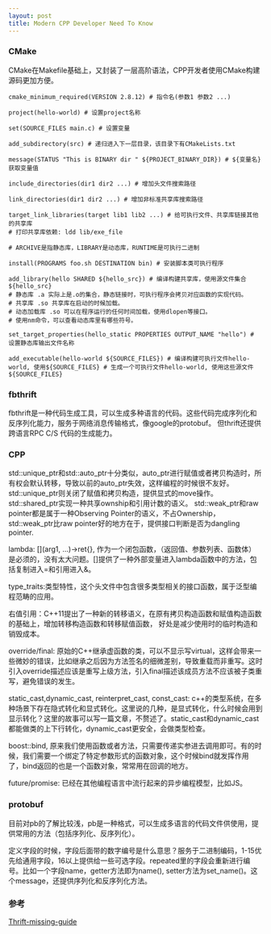 ```yaml
---
layout: post
title: Modern CPP Developer Need To Know
---
```


### CMake
CMake在Makefile基础上，又封装了一层高阶语法，CPP开发者使用CMake构建源码更加方便。
```
cmake_minimum_required(VERSION 2.8.12) # 指令名(参数1 参数2 ...)

project(hello-world) # 设置project名称

set(SOURCE_FILES main.c) # 设置变量

add_subdirectory(src) # 递归进入下一层目录，该目录下有CMakeLists.txt

message(STATUS "This is BINARY dir " ${PROJECT_BINARY_DIR}) # ${变量名} 获取变量值

include_directories(dir1 dir2 ...) # 增加头文件搜索路径

link_directories(dir1 dir2 ...) # 增加非标准共享库搜索路径

target_link_libraries(target lib1 lib2 ...) # 给可执行文件、共享库链接其他的共享库
# 打印共享库依赖: ldd lib/exe_file 

# ARCHIVE是指静态库，LIBRARY是动态库，RUNTIME是可执行二进制

install(PROGRAMS foo.sh DESTINATION bin) # 安装脚本类可执行程序

add_library(hello SHARED ${hello_src}) # 编译构建共享库，使用源文件集合${hello_src}
# 静态库 .a 实际上是.o的集合，静态链接时，可执行程序会拷贝对应函数的实现代码。
# 共享库 .so 共享库在启动的时候加载。
# 动态加载库 .so 可以在程序运行的任何时间加载，使用dlopen等接口。
# 使用nm命令，可以查看动态库里有哪些符号。

set_target_properties(hello_static PROPERTIES OUTPUT_NAME "hello") # 设置静态库输出文件名称

add_executable(hello-world ${SOURCE_FILES}) # 编译构建可执行文件hello-world, 使用${SOURCE_FILES} # 生成一个可执行文件hello-world, 使用这些源文件${SOURCE_FILES}

```

### fbthrift
fbthrift是一种代码生成工具，可以生成多种语言的代码。这些代码完成序列化和反序列化能力，服务于网络消息传输格式，像google的protobuf。
但thrift还提供跨语言RPC C/S 代码的生成能力。

### CPP
std::unique_ptr和std::auto_ptr十分类似，auto_ptr进行赋值或者拷贝构造时，所有权会默认转移，导致以前的auto_ptr失效，这样编程的时候很不友好。
std::unique_ptr则关闭了赋值和拷贝构造，提供显式的move操作。
std::shared_ptr实现一种共享ownship和引用计数的语义。
std::weak_ptr和raw pointer都是属于一种Observing Pointer的语义，不占Ownership，std::weak_ptr比raw pointer好的地方在于，提供接口判断是否为dangling pointer.

lambda: [](arg1, ...)->ret{}, 作为一个闭包函数，（返回值、参数列表、函数体）是必须的，没有太大问题。[]提供了一种外部变量进入lambda函数中的方法，包括复制进入=和引用进入&。

type_traits:类型特性，这个头文件中包含很多类型相关的接口函数，属于泛型编程范畴的应用。

右值引用：C++11提出了一种新的转移语义，在原有拷贝构造函数和赋值构造函数的基础上，增加转移构造函数和转移赋值函数，
好处是减少使用时的临时构造和销毁成本。

override/final: 原始的C++继承虚函数的类，可以不显示写virtual，这样会带来一些微妙的错误，比如继承之后因为方法签名的细微差别，导致重载而非重写。这时引入override描述应该是重写上级方法，引入final描述该成员方法不应该被子类重写，避免错误的发生。

static_cast,dynamic_cast, reinterpret_cast, const_cast: c++的类型系统，在多种场景下存在隐式转化和显式转化。这里说的几种，是显式转化，什么时候会用到显示转化？这里的故事可以写一篇文章，不赘述了。static_cast和dynamic_cast都能做类的上下行转化，dynamic_cast更安全，会做类型检查。

boost::bind, 原来我们使用函数或者方法，只需要传递实参进去调用即可。有的时候，我们需要一个绑定了特定参数形式的函数对象，这个时候bind就发挥作用了，bind返回的也是一个函数对象，常常用在回调的地方。

future/promise: 已经在其他编程语言中流行起来的异步编程模型，比如JS。

### protobuf
目前对pb的了解比较浅，pb是一种格式，可以生成多语言的代码文件供使用，提供常用的方法（包括序列化、反序列化）。

定义字段的时候，字段后面带的数字编号是什么意思？服务于二进制编码，1-15优先给通用字段，16以上提供给一些可选字段。repeated里的字段会重新进行编号。比如一个字段name，getter方法即为name(), setter方法为set_name()。这个message，还提供序列化和反序列化方法。

### 参考
[Thrift-missing-guide](http://diwakergupta.github.io/thrift-missing-guide/)
